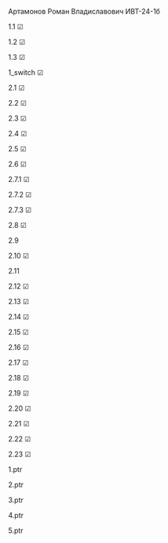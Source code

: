 Артамонов Роман Владиславович ИВТ-24-1б 

1.1 ☑

1.2 ☑

1.3 ☑

1_switch ☑

2.1 ☑

2.2 ☑                  

2.3 ☑                  

2.4 ☑                    

2.5 ☑                      

2.6 ☑                      

2.7.1 ☑                    

2.7.2 ☑                   

2.7.3 ☑                    

2.8 ☑   

2.9

2.10 ☑

2.11

2.12 ☑

2.13 ☑

2.14 ☑

2.15 ☑

2.16 ☑ 

2.17 ☑

2.18 ☑

2.19 ☑ 

2.20 ☑

2.21 ☑

2.22 ☑

2.23 ☑

1.ptr                      

2.ptr                      

3.ptr                      

4.ptr                      

5.ptr                      